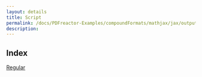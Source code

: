 ```yaml
---
layout: details
title: Script
permalink: /docs/PDFreactor-Examples/compoundFormats/mathjax/jax/output/SVG/fonts/TeX/Script/
description: 
---
```


## Index
<div class="boxes">
                            <a href="/compare.html2pdf.tools/docs/PDFreactor-Examples/compoundFormats/mathjax/jax/output/SVG/fonts/TeX/Script/Regular/">
                                Regular
                            </a>
</div>


